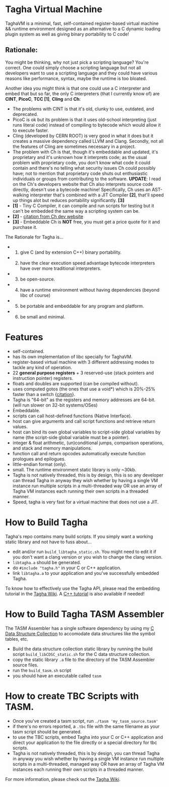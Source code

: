 # Tagha Virtual Machine
TaghaVM is a minimal, fast, self-contained register-based virtual machine && runtime environment designed as an alternative to a C dynamic loading plugin system as well as giving binary portability to C code!

## Rationale:
You might be thinking, why not just pick a scripting language? You're correct. One could simply choose a scripting language but not all developers want to use a scripting language and they could have various reasons like performance, syntax, maybe the runtime is too bloated.

Another idea you might think is that one could use a C interpreter and embed that but so far, the only C interpreters (that I currently know of) are **CINT**, **PicoC**, **TCC [1]**, **Cling** and **Ch**:
- The problems with CINT is that it's old, clunky to use, outdated, and deprecated.
- PicoC is ok but its problem is that it uses old-school interpreting (just runs literal code) instead of compiling to bytecode which would allow it to execute faster.
- Cling (developed by CERN ROOT) is very good in what it does but it creates a massive dependency called LLVM and Clang. Secondly, not all the features of Cling are sometimes necessary in a project.
- The problem with Ch is that, though it's embeddable and updated, it's proprietary and it's unknown how it interprets code; as the usual problem with proprietary code, you don't know what code it could contain and there's no telling what security issues Ch could possibly have; not to mention that proprietary code shuts out enthusiastic individuals or groups from contributing to the software. **UPDATE**: I read on the Ch's developers website that Ch also interprets source code directly, doesn't use a bytecode machine! Specifically, Ch uses an AST-walking interpreter that's combined with a JIT Compiler **[2]**, that'll speed up things alot but reduces portability significantly. **[3]**
- **[1]** - Tiny C Compiler, it can compile and run scripts for testing but it can't be embedded the same way a scripting system can be.
- **[2]** - [citation from Ch dev website](https://www.softintegration.com/support/faq/embed.html#bytecode)
- **[3]** - Embeddable Ch is **NOT** free, you must get a price quote for it and purchase it.

The Rationale for Tagha is...
+ 1. give C (and by extension C++) binary portability.
+ 2. have the clear execution speed advantage bytecode interpreters have over more traditional interpreters.
+ 3. be open-source.
+ 4. have a runtime environment without having dependencies (beyond libc of course)
+ 5. be portable and embeddable for any program and platform.
+ 6. be small and minimal.

# Features
* self-contained.
* has its own implementation of libc specially for TaghaVM.
* register-based virtual machine with 3 different addressing modes to tackle any kind of operation.
* 22 **general purpose registers** + 3 reserved-use (stack pointers and instruction pointer) registers.
* floats and doubles are supported (can be compiled without).
* uses computed gotos (the ones that use a void\*) which is 20%-25% faster than a switch {[citation](http://eli.thegreenplace.net/2012/07/12/computed-goto-for-efficient-dispatch-tables)}.
* Tagha is "64-bit" as the registers and memory addresses are 64-bit. (will run slower on 32-bit systems/OSes)
* Embeddable.
* scripts can call host-defined functions (Native Interface).
* host can give arguments and call script functions and retrieve return values.
* host can bind its own global variables to script-side global variables by name (the script-side global variable must be a pointer).
* integer & float arithmetic, (un)conditional jumps, comparison operations, and stack and memory manipulations.
* function call and return opcodes automatically execute function prologues and epilogues.
* little-endian format (only).
* small. The runtime environment static library is only ~30kb.
* Tagha is not natively threaded, this is by design, this is so any developer can thread Tagha in anyway they wish whether by having a single VM instance run multiple scripts in a multi-threaded way OR use an array of Tagha VM instances each running their own scripts in a threaded manner.
* Speed, tagha is very fast for a virtual machine that does not use a JIT.

# How to Build Tagha
Tagha's repo contains many build scripts. If you simply want a working static library and not have to fuss about...
* edit and/or run `build_libtagha_static.sh`. You might need to edit it if you don't want a clang version or you wish to change the clang version.
* `libtagha.a` should be generated.
* do `#include "tagha.h"` in your C or C++ application.
* link `libtagha.a` to your application and you've successfully embedded Tagha.

To know how to effectively use the Tagha API, please read the embedding tutorial in the [Tagha Wiki](https://github.com/assyrianic/Tagha-Virtual-Machine/wiki/Embedding-Tagha-to-your-Application!-(C)). A [C++ tutorial](https://github.com/assyrianic/Tagha-Virtual-Machine/wiki/Embedding-Tagha-to-your-Application!-(C-Plus-Plus)) is also available if needed!

# How to Build Tagha TASM Assembler
The TASM Assembler has a single software dependency by using my [C Data Structure Collection](https://github.com/assyrianic/C-Data-Structure-Collection) to accomodate data structures like the symbol tables, etc.

* Build the data structure collection static library by running the build script `build_libCDSC_static.sh` for the C data structure collection.
* copy the static library `.a` file to the directory of the TASM Assembler source files.
* run the `build_tasm.sh` script
* you should have an executable called `tasm`

# How to create TBC Scripts with TASM.
* Once you've created a tasm script, run `./tasm 'my_tasm_source.tasm'`
* if there's no errors reported, a `.tbc` file with the same filename as your tasm script should be generated.
* to use the TBC scripts, embed Tagha into your C or C++ application and direct your application to the file directly or a special directory for tbc scripts.
* Tagha is not natively threaded, this is by design, you can thread Tagha in anyway you wish whether by having a single VM instance run multiple scripts in a multi-threaded, managed way OR have an array of Tagha VM instances each running their own scripts in a threaded manner.

For more information, please check out the [Tagha Wiki](https://github.com/assyrianic/Tagha-Virtual-Machine/wiki).
